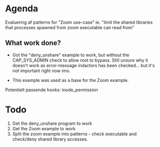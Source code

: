 # Agenda

Evaluering af patterns for "Zoom use-case" ie. "limit the shared libraries that processes spawned from zoom executable can read from"
## What work done?
* Got the "deny_unshare" example to work, but without the CAP_SYS_ADMIN check to allow root to bypass. Still unsure why it doesn't work as error-message indactors has been checked... but it's not important right now imo.

* This example was used as a base for the Zoom example.


Potentielt passende hooks: inode_permission




# Todo 
1. Get the deny_unshare program to work
2. Get the Zoom example to work
3. Split the zoom example into patterns - check executable and check/deny shared library accesses.
